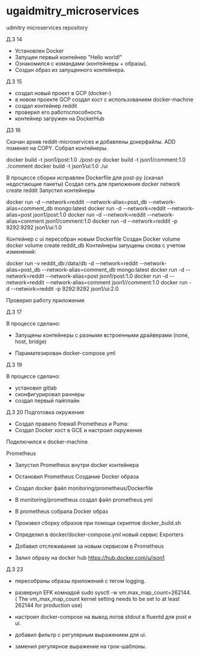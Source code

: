 # ugaidmitry_microservices
udmitry microservices repository

Д.З 14

   -  Установлен Docker
   -  Запущен первый контейнер "Hello world!"
   -  Ознакомился с командами (контейнеры + образы).
   -  Создан образ из запущенного контейнера.

Д.3 15


   -  создал новый проект в GCP (docker-)
   -  в новом проекте GCP создал хост с использованием docker-machine
   -  создал контейнер reddit
   -  проверил его работоспособность
   -  контейнер загружен на DockerHub

ДЗ  16

Скачан архив reddit-microservices и добавлены докерфайлы. 
ADD поменял  на COPY.
Собрал контейнеры.

docker build -t json1/post:1.0 ./post-py
docker build -t json1/comment:1.0 ./comment
docker build -t json1/ui:1.0 ./ui

В процессе сборки исправлен Dockerfile для post-py 
(скачал недостающие пакеты)
Создал сеть для приложения docker network create reddit
Запустил  контейнеры

docker run -d --network=reddit --network-alias=post_db --network-alias=comment_db mongo:latest
docker run -d --network=reddit --network-alias=post json1/post:1.0
docker run -d --network=reddit --network-alias=comment json1/comment:1.0
docker run -d --network=reddit -p 9292:9292 json1/ui:1.0

Контейнер с ui пересобран новым Dockerfile
Создан Docker volume docker volume create reddit_db
Контейнеры запущены снова с учетом изменений:

docker run -v reddit_db:/data/db -d --network=reddit --network-alias=post_db --network-alias=comment_db mongo:latest
docker run -d --network=reddit --network-alias=post json1/post:1.0
docker run -d --network=reddit --network-alias=comment json1//comment:1.0
docker run -d --network=reddit -p 9292:9292 json1/ui:2.0

Проверил работу приложения

Д.З 17

В процессе сделано:

- Запущены контейнеры с разными встроенными драйверами (none, host, bridge)

- Параматезирован docker-compose.yml


Д.З 19

В процессе сделано:

- установил gitlab
- сконфигурировал раннеры
- создал первый пайплайн


Д.3 20
Подготовка окружения
 - Создал правило firewall Prometheus и Puma: 
 - Создал Docker хост в GCE и настроил окружение 
 
  Подключился к docker-machine 

  Prometheus 
  - Запустил Prometheus внутри docker контейнера 
  - Остановил Prometheus 
  Создание Docker образа 
  - Создал docker файл monitoring/prometheus/Dockerfile 
  - В monitoring/prometheus создал файл prometheus.yml  
  - В prometheus собрала Docker образ

- Произвел сборку образов при помощи скриптов docker_build.sh 
- Определил в docker/docker-compose.yml новый сервис Exporters 
- Добавил отслеживание за новым сервисом в Prometheus 
- Залил образу на docker hub https://hub.docker.com/u/json1

Д.3 23
- пересобраны образы приложений с тегом logging.
- развернул EFK комнадой sudo sysctl -w vm.max_map_count=262144. (
The vm_max_map_count kernel setting needs to be set to at least 262144 for production use)

- настроил docker-compose на вывод логов stdout в fluentd для post и ui.
- добавил фильтр с регулярным выражением для ui.
- заменил регулярное выражение на грок-шаблоны.